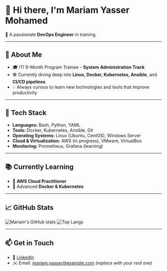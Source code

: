 # 👋 Hi there, I'm Mariam Yasser Mohamed

🎯 A passionate **DevOps Engineer** in training.

---

## 🚀 About Me

- 🎓 ITI 9-Month Program Trainee – **System Administration Track**
- 🛠️ Currently diving deep into **Linux, Docker, Kubernetes, Ansible**, and **CI/CD pipelines**
- 💡 Always curious to learn new technologies and tools that improve productivity

---

## 🧰 Tech Stack

- **Languages:** Bash, Python, YAML
- **Tools:** Docker, Kubernetes, Ansible, Git
- **Operating Systems:** Linux (Ubuntu, CentOS), Windows Server
- **Cloud & Virtualization:** AWS (in progress), VMware, VirtualBox
- **Monitoring:** Prometheus, Grafana (learning)

---

## 📚 Currently Learning

- 🧠 **AWS Cloud Practitioner**
- 🐳 Advanced **Docker & Kubernetes**

---

## 📈 GitHub Stats

![Mariam's GitHub stats](https://github-readme-stats.vercel.app/api?username=mariamyasser&show_icons=true&theme=tokyonight)
![Top Langs](https://github-readme-stats.vercel.app/api/top-langs/?username=mariamyasser&layout=compact&theme=tokyonight)

---

## 📫 Get in Touch

- 💼 [LinkedIn](https://www.linkedin.com/in/mariamyassermohamed)
- ✉️ Email: mariam.yasser@example.com *(replace with your real one)*




